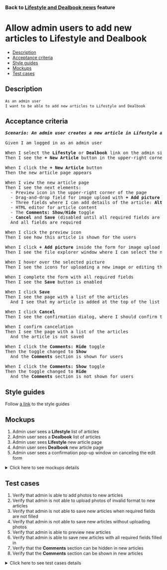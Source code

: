 ### Back to [Lifestyle and Dealbook news](../../README.md) feature

# Allow admin users to add new articles to Lifestyle and Dealbook

- [Description](#description)
- [Acceptance criteria](#acceptance-criteria)
- [Style guides](#style-guides)
- [Mockups](#mockups)
- [Test cases](#test-cases)

## Description

    As an admin user
    I want to be able to add new articles to Lifestyle and Dealbook

## Acceptance criteria

<pre>
<b><i>Scenario: An admin user creates a new article in Lifestyle and Dealbook</i></b>

Given I am logged in as an admin user

When I select the <b>Lifestyle</b> or <b>Dealbook</b> link on the admin side
Then I see the <b>+ New Article</b> button in the upper-right corner of the page

When I click the <b>+ New Article</b> button
Then the new article page appears

When I view the new article page
Then I see the next elements:
  - Preview icon in the upper-right corner of the page
  - Drag-and-drop field for image upload with <b>+ Add picture</b> link (edit picture behavior should be the same as described in <b>Manage Articles - Allow admin users to have advanced editing of the article image</b>)
  - Three fields where I can add details of the article: <b>Alt., Article headline</b>, and <b>Caption</b>
  - HTML editor for article content
  - The <b>Comments: Show/Hide</b> toggle
  - <b>Cancel</b> and <b>Save</b> (disabled until all required fields are filled) buttons in the upper-right corner of the page
  And all fields are required

When I click the preview icon
Then I see how this article is shown for the users

When I click <b>+ Add picture</b> inside the form for image upload
Then I see the file explorer window where I can select the needed image

When I hover over the selected picture
Then I see the icons for uploading a new image or editing the existing one (described in the story <b>Manage Articles - Allow admin users to have advanced editing of the article image</b>)

When I complete the form with all required fields
Then I see the <b>Save</b> button is enabled

When I click <b>Save</b>
Then I see the page with a list of the articles
  And I see that my article is added at the top of the list in <b>Unpublished</b> state

When I click <b>Cancel</b>
Then I see the confirmation dialog, where I should confirm that I want to leave the form without saving changes

When I confirm cancelation
Then I see the page with a list of the articles
  And the article is not saved

When I click the <b>Comments: Hide</b> toggle
Then the toggle changed to <b>Show</b>
  And the <b>Comments</b> section is shown for users

When I click the <b>Comments: Show</b> toggle
Then the toggle changed to <b>Hide</b>
  And the <b>Comments</b> section is not shown for users
</pre>

## Style guides

Follow [a link](https://www.figma.com/proto/0zkkf5WC77OSpvyD6YXpFE/Style-guides?page-id=0%3A1&node-id=19%3A5368&viewport=266%2C48%2C0.54&scaling=min-zoom&starting-point-node-id=19%3A5368) to the style guides

## Mockups

1. Admin user sees a <b>Lifestyle</b> list of articles
2. Admin user sees a <b>Dealbook</b> list of articles
3. Admin user sees <b>Lifestyle</b> new article page
4. Admin user sees <b>Dealbook</b> new article page
5. Admin user sees a confirmation pop-up window on canceling the edit form

<details>
  <summary>Click here to see mockups details</summary>

**1. Admin user sees a Lifestyle list of articles:**

![Admin user sees a Lifestyle list of articles](/web_application_features/lifestyle_dealbook_news/images/lifestyle_index_page.png)

**2. Admin user sees a Dealbook list of articles:**

![Admin user sees a Dealbook list of articles](/web_application_features/lifestyle_dealbook_news/images/dealbook_index_page.png)

**3. Admin user sees Lifestyle new article page:**

![Admin user sees Lifestyle new article page](/web_application_features/lifestyle_dealbook_news/images/lifestyle_new_article_page.png)

**4. Admin user sees Dealbook new article page:**

![Admin user sees Dealbook new article page](/web_application_features/lifestyle_dealbook_news/images/dealbook_new_article_page.png)

**5. Admin user sees a confirmation pop-up window on canceling the edit form:**

![Admin user sees a confirmation pop-up window on canceling the edit form](/web_application_features/lifestyle_dealbook_news/images/confirmation_to_cancel.png)

</details>

## Test cases

1. Verify that admin is able to add photos to new articles
2. Verify that admin is not able to upload photos of invalid format to new articles
3. Verify that admin is not able to save new articles when required fields are not filled
4. Verify that admin is not able to save new articles without uploading photos
5. Verify that admin is able to preview new articles
6. Verify that admin is able to save new articles with all required fields filled in
7. Verify that the <b>Comments</b> section can be hidden in new articles
8. Verify that the <b>Comments</b> section can be shown in new articles

<details>
  <summary>Click here to see test cases details</summary>

### **#1. Verify that admin is able to add photos to new articles**

|Preconditions|Steps|Expected result
--------------|-----|----------
|- Log in with admin account</br>- Go to <b>Lifestyle</b> and <b>Dealbook</b>|1) Click <b>+ New Article</b></br>2) In the Picture section, click <b>+Add picture</b></br>3) Choose a photo with the valid format (.jpg, .png, .jpeg, .tif)</br>4) Fill in all required boxes</br>5) Click <b>Save</b>|5) Admin user is redirected to the list of articles. The article is saved and appears at the top of the list in <b>Unpublished</b> state|

### **#2. Verify that admin is not able to upload photos of invalid format to new articles**

|Preconditions|Steps|Expected result
--------------|-----|----------
|- Log in with admin account</br>- Go to <b>Lifestyle</b> and <b>Dealbook</b>|1) Click <b>+ New Article</b></br>2) In the Picture section, click <b>+Add picture</b></br>3) Choose a photo with the invalid format (any file except .jpg, .png, .jpeg, .tif)</br>4) Fill in all required boxes</br>5) Click <b>Save</b>|5) The validation message "Only .jpg, .png, .jpeg, .tif formats are allowed" appears|

### **#3. Verify that admin is not able to save new articles when required fields are not filled**

|Preconditions|Steps|Expected result
--------------|-----|----------
|- Log in with admin account</br>- Go to <b>Lifestyle</b> and <b>Dealbook</b>|1) Click <b>+ New Article</b></br>2) In the <b>Picture</b> section, click <b>+Add picture</b></br>3) Select a photo with the valid format (.jpg, .png, .jpeg, .tif)</br>4) Do not fill in the <b>Alt.</b> required field</br>5) Fill in all the rest required fields</br>6) Click <b>Save</b></br>7) Do not fill in the <b>Article headline</b> required field</br>8) Fill in all the rest required fields</br>9) Click <b>Save</b></br>10) Do not fill in the <b>Caption</b> required field</br>11) Fill in all the rest required fields</br>12) Click <b>Save</b></br>13) Do not fill in the <b>Content</b> required field</br>14) Fill in all the rest required field</br>15) Click <b>Save</b>|6) The required fields are highlighted in red</br>9) The required fields are highlighted in red</br>12) The required fields are highlighted in red</br>15) The required fields are highlighted in red|

### **#4. Verify that admin is not able to save new articles without uploading photos**

|Preconditions|Steps|Expected result
--------------|-----|----------
|- Log in with admin account</br>- Go to <b>Lifestyle</b> and <b>Dealbook</b>|1) Click <b>+ New Article</b></br>2) Do not upload file</br>3) Fill in all required fields</br>4) Click <b>Save</b>|4) The <b>Picture</b> field is highlighted in red|

### **#5. Verify that admin is able to preview new articles**

|Preconditions|Steps|Expected result
--------------|-----|----------
|- Log in with admin account</br>- Go to <b>Lifestyle</b> and <b>Dealbook</b>|1) Click <b>+ New Article</b></br>2) Fill in all required fields</br>3) Click <b>Preview</b></br>4) Click <b>Back to edit page</b>|3) The article is shown as it will look for users</br>4) The article is back to edit mode|

### **#6. Verify that admin is able to save new articles with all required fields filled in**

|Preconditions|Steps|Expected result
--------------|-----|----------
|- Log in with admin account</br>- Go to <b>Lifestyle</b> and <b>Dealbook</b>|1) Click <b>+ New Article</b></br>2) Fill in all required fields</br>3) Click <b>Save</b>|3) Admin user is redirected to the list of articles. The article is saved with all information and appears at the top of the list in <b>Unpublished</b> state|

### **#7. Verify that the Comments section can be hidden in new articles**

|Preconditions|Steps|Expected result
--------------|-----|----------
|- Log in with admin account</br>- Go to <b>Lifestyle</b> and <b>Dealbook</b>|1) Click <b>+ New Article</b></br>2) Fill in all required fields</br>3) Click the <b>Comments: Show</b> toggle</br>4) Click <b>Save</b>|3) The <b>Comments</b> toggle changed to <b>Hide</b></br>4) The article is saved but the <b>Comments</b> section is not visible to users|

### **#8. Verify that the Comments section can be shown in new articles**

|Preconditions|Steps|Expected result
--------------|-----|----------
|- Log in with admin account</br>- Go to <b>Lifestyle</b> and <b>Dealbook</b>|1) Click <b>+ New Article</b></br>2) Fill in all required fields</br>3) The <b>Comments:</b> toggle is in <b>Show</b> state</br>4) Click <b>Save</b>|4) The article is saved with <b>Comments</b> section visible to users|

</details>
